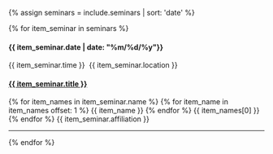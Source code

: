 {% assign seminars = include.seminars | sort: 'date' %}

<html>
  <section>
    <div class="row">
      <div class="col-md-12">
        {% for item_seminar in seminars %}
          <div class="col-md-2">
            <h4>
              {{ item_seminar.date | date: "%m/%d/%y"}}
            </h4>
            {{ item_seminar.time }}
            &nbsp;{{ item_seminar.location }}
          </div>
          <div class="col-md-10">
            <h4>
              <a href="{{ item_seminar.url }}">
                {{ item_seminar.title }}
              </a>
            </h4>
            {% for item_names in item_seminar.name %}
                {% for item_name in item_names offset: 1 %}
                  {{ item_name }}
                {% endfor %}
                {{ item_names[0] }}
                <br />
            {% endfor %}
            {{ item_seminar.affiliation }}
          </div>
          <div class="col-md-12">
            <hr />
          </div>
        {% endfor %}
      </div>
    </div>
  </section>
</html>
